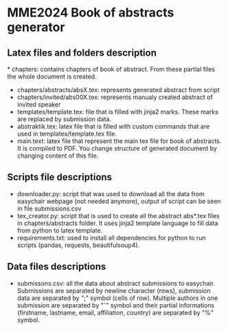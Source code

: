 # MME2024 Book of abstracts generator

## Latex files and folders description

* chapters: contains chapters of book of abstract. From these partial files the whole document is created.
* chapters/abstracts/absX.tex: represents generated abstract from script
* chapters/invited/abs00X.tex: represents manualy created abstract of invited speaker
* templates/template.tex: file that is filled with jinja2 marks. These marks are replaced by submission data.
* abstraktik.tex: latex file that is filled with custom commands that are used in templates/template.tex file.
* main.text: latex file that represent the main tex file for book of abstracts. It is compiled to PDF. You change structure of generated document by changing content of this file.

## Scripts file descriptions

* downloader.py: script that was used to download all the data from easychair webpage (not needed anymore), output of script can be seen in file submissions.csv
* tex_creator.py: script that is used to create all the abstract abs*.tex files in chapters/abstracts folder. It uses jinja2 template language to fill data from python to latex template.
* requirements.txt: used to install all dependencies for python to run scripts (pandas, requests, beautifulsoup4).

## Data files descriptions

* submissons.csv: all the data about abstract submissions to easychair. Submissions are separated by newline character (rows), submission data are separated by ";" symbol (cells of row). Multiple authors in one submission are separated by "ˇ" symbol and their partial informations (firstname, lastname, email, affiliation, country) are separated by "%" symbol.